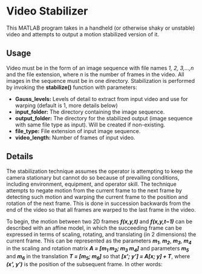 # Video Stabilizer
This MATLAB program takes in a handheld (or otherwise shaky or unstable) video and attempts to output a motion stabilized version of it.

## Usage
Video must be in the form of an image sequence with file names *1, 2, 3,...,n* and the file extension, where *n* is the number of frames in the video. All images in the sequence must be in one directory. Stabilization is performed by invoking the **stabilize()** function with parameters:

* **Gauss_levels:** Levels of detail to extract from input video and use for warping (default is 1, more details below)
* **input_folder:** The directory containing the image sequence.
* **output_folder:** The directory for the stabilized output (image sequence with same file type as input). Will be created if non-existing.
* **file_type:** File extension of input image sequence.
* **video_length:** Number of frames of input video.

## Details
The stabilization technique assumes the operator is attempting to keep the camera stationary but cannot do so because of prevailing conditions, including environment, equipment, and operator skill. The technique attempts to negate motion from the current frame to the next frame by detecting such motion and warping the current frame to the position and rotation of the next frame. This is done in succession backwards from the end of the video so that all frames are warped to the last frame in the video.

To begin, the motion between two 2D frames ***f(x,y,t)*** and ***f(x,y,t−1)*** can be described with
an affine model, in which the succeeding frame can be expressed in terms of scaling, rotating, and translating (in 2 dimensions) the current frame. This can be represented as the parameters
***m<sub>1</sub>***, ***m<sub>2</sub>***, ***m<sub>3</sub>***, ***m<sub>4</sub>*** in the scaling and rotation matrix ***A = [m<sub>1</sub> m<sub>2</sub>; m<sub>3</sub> m<sub>4</sub>]*** and parameters ***m<sub>5</sub>*** and ***m<sub>6</sub>*** in the translation ***T = [m<sub>5</sub>; m<sub>6</sub>]*** so that ***[x'; y'] = A[x; y] + T***, where ***(x', y')*** is the position of the subsequent frame. In other words:
